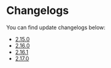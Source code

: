 # Changelogs

You can find update changelogs below:

* [2.15.0](Changelog-2.15.0)
* [2.16.0](Changelog-2.16.0)
* [2.16.1](Changelog-2.16.1)
* [2.17.0](Changelog-2.17.0)
